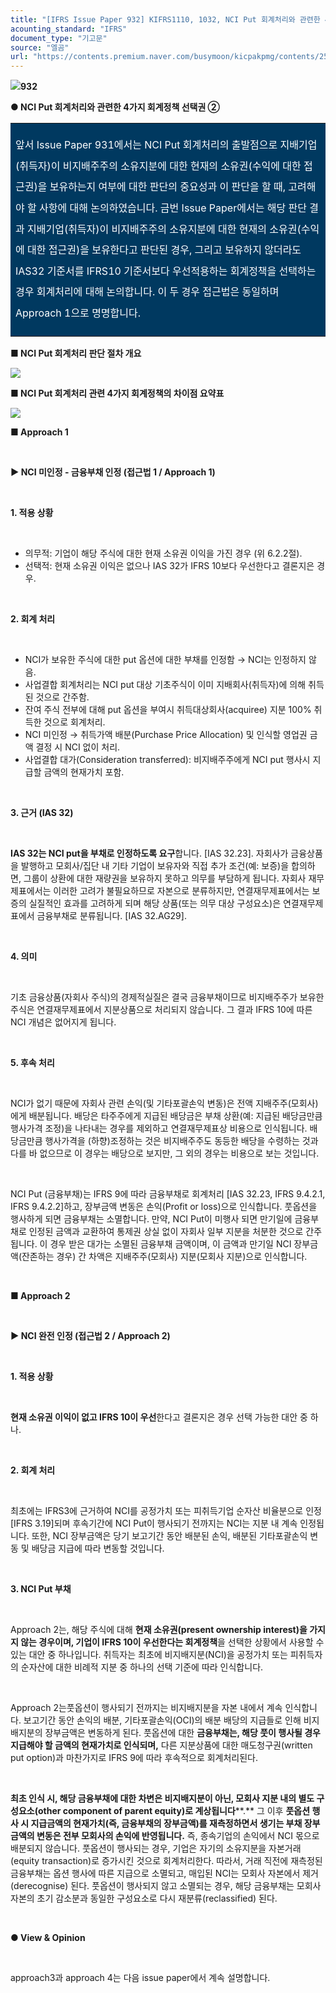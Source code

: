 ```yaml
---
title: "[IFRS Issue Paper 932] KIFRS1110, 1032, NCI Put 회계처리와 관련한 4가지 회계정책 선택권 ②"
acounting_standard: "IFRS"
document_type: "기고문"
source: "엘곰"
url: "https://contents.premium.naver.com/busymoon/kicpakpmg/contents/250721144032817hz"
---
```

![](https://n2.news.naver.com/l.gif?type=content)**932**

**● NCI Put 회계처리와 관련한 4가지 회계정책 선택권 ②**

<table style=""><tbody><tr><td colspan="3" rowspan="1" style="width: 99.99%; height: 129.0px;  background-color: #003960;"><div><p style="line-height:2.1;"><span style="color:#ffffff;">앞서 Issue Paper 931에서는 NCI Put 회계처리의 출발점으로 지배기업(취득자)이 비지배주주의 소유지분에 대한 현재의 소유권(수익에 대한 접근권)을 보유하는지 여부에 대한 판단의 중요성과 이 판단을 할 때, 고려해야 할 사항에 대해 논의하였습니다. 금번 Issue Paper에서는 해당 판단 결과 지배기업(취득자)이 비지배주주의 소유지분에 대한 현재의 소유권(수익에 대한 접근권)을 보유한다고 판단된 경우, 그리고 보유하지 않더라도 IAS32 기준서를 IFRS10 기준서보다 우선적용하는 회계정책을 선택하는 경우 회계처리에 대해 논의합니다. 이 두 경우 접근법은 동일하며 Approach 1으로 명명합니다.</span></p></div></td></tr></tbody></table>

**■ NCI Put 회계처리 판단 절차 개요**

![](https://scs-phinf.pstatic.net/MjAyNTA3MjFfMTIx/MDAxNzUzMDcwMzgwOTI2.h1n-9zx27WzKx9Cn8YNPJjcoVBG2hcKIVNCsLkn8e_Yg.OMJMwq1qQHwWHQ71NoCI10v91_AIAT_I6HQbgQpQ_8Yg.PNG/image.png?type=w800)

**■ NCI Put 회계처리 관련 4가지 회계정책의 차이점 요약표**

![](https://scs-phinf.pstatic.net/MjAyNTA3MjFfNjMg/MDAxNzUzMDcwNDU0NDYy.nUsod69EVWI6TR47aOLfAmyEXALIvhwU07c-O3JpBZMg.RLEADQfuXUOo4G3jogDp1siPRRyQoyVXodej4ENmKjYg.PNG/image.png?type=w800)

**■ Approach 1**

**​**

**▶ NCI 미인정 - 금융부채 인정 (접근법 1 / Approach 1)**

**​**

**1\. 적용 상황**

​

- 의무적: 기업이 해당 주식에 대한 현재 소유권 이익을 가진 경우 (위 6.2.2절).
- 선택적: 현재 소유권 이익은 없으나 IAS 32가 IFRS 10보다 우선한다고 결론지은 경우.

​

**2\. 회계 처리**

​

- NCI가 보유한 주식에 대한 put 옵션에 대한 부채를 인정함 → NCI는 인정하지 않음.
- 사업결합 회계처리는 NCI put 대상 기초주식이 이미 지배회사(취득자)에 의해 취득된 것으로 간주함.
- 잔여 주식 전부에 대해 put 옵션을 부여시 취득대상회사(acquiree) 지분 100% 취득한 것으로 회계처리.
- NCI 미인정 → 취득가액 배분(Purchase Price Allocation) 및 인식할 영업권 금액 결정 시 NCI 없이 처리.
- 사업결합 대가(Consideration transferred): 비지배주주에게 NCI put 행사시 지급할 금액의 현재가치 포함.

​

**3\. 근거 (IAS 32)**

​

**IAS 32는 NCI put을 부채로 인정하도록 요구**합니다. \[IAS 32.23\]. 자회사가 금융상품을 발행하고 모회사/집단 내 기타 기업이 보유자와 직접 추가 조건(예: 보증)을 합의하면, 그룹이 상환에 대한 재량권을 보유하지 못하고 의무를 부담하게 됩니다. 자회사 재무제표에서는 이러한 고려가 불필요하므로 자본으로 분류하지만, 연결재무제표에서는 보증의 실질적인 효과를 고려하게 되며 해당 상품(또는 의무 대상 구성요소)은 연결재무제표에서 금융부채로 분류됩니다. \[IAS 32.AG29\].

​

**4\. 의미**

​

기초 금융상품(자회사 주식)의 경제적실질은 결국 금융부채이므로 비지배주주가 보유한 주식은 연결재무제표에서 지분상품으로 처리되지 않습니다. 그 결과 IFRS 10에 따른 NCI 개념은 없어지게 됩니다.

​

**5\. 후속 처리**

​

NCI가 없기 때문에 자회사 관련 손익(및 기타포괄손익 변동)은 전액 지배주주(모회사)에게 배분됩니다. 배당은 타주주에게 지급된 배당금은 부채 상환(예: 지급된 배당금만큼 행사가격 조정)을 나타내는 경우를 제외하고 연결재무제표상 비용으로 인식됩니다. 배당금만큼 행사가격을 (하향)조정하는 것은 비지배주주도 동등한 배당을 수령하는 것과 다를 바 없으므로 이 경우는 배당으로 보지만, 그 외의 경우는 비용으로 보는 것입니다.

​

NCI Put (금융부채)는 IFRS 9에 따라 금융부채로 회계처리 \[IAS 32.23, IFRS 9.4.2.1, IFRS 9.4.2.2\]하고, 장부금액 변동은 손익(Profit or loss)으로 인식합니다. 풋옵션을 행사하게 되면 금융부채는 소멸합니다. 만약, NCI Put이 미행사 되면 만기일에 금융부채로 인정된 금액과 교환하여 통제권 상실 없이 자회사 일부 지분을 처분한 것으로 간주됩니다. 이 경우 받은 대가는 소멸된 금융부채 금액이며, 이 금액과 만기일 NCI 장부금액(잔존하는 경우) 간 차액은 지배주주(모회사) 지분(모회사 지분)으로 인식합니다.

​

**■ Approach 2**

**​**

**▶ NCI 완전 인정 (접근법 2 / Approach 2)**

**​**

**1\. 적용 상황**

**​**

**현재 소유권 이익이 없고 IFRS 10이 우선**한다고 결론지은 경우 선택 가능한 대안 중 하나.

​

**2\. 회계 처리**

​

최초에는 IFRS3에 근거하여 NCI를 공정가치 또는 피취득기업 순자산 비율분으로 인정 \[IFRS 3.19\]되며 후속기간에 NCI Put이 행사되기 전까지는 NCI는 지분 내 계속 인정됩니다. 또한, NCI 장부금액은 당기 보고기간 동안 배분된 손익, 배분된 기타포괄손익 변동 및 배당금 지급에 따라 변동할 것입니다.

​

**3\. NCI Put 부채**

​

Approach 2는, 해당 주식에 대해 **현재 소유권(present ownership interest)을 가지지 않는 경우이며, 기업이 IFRS 10이 우선한다는 회계정책**을 선택한 상황에서 사용할 수 있는 대안 중 하나입니다. 취득자는 최초에 비지배지분(NCI)을 공정가치 또는 피취득자의 순자산에 대한 비례적 지분 중 하나의 선택 기준에 따라 인식합니다.

​

Approach 2는풋옵션이 행사되기 전까지는 비지배지분을 자본 내에서 계속 인식합니다. 보고기간 동안 손익의 배분, 기타포괄손익(OCI)의 배분 배당의 지급들로 인해 비지배지분의 장부금액은 변동하게 된다. 풋옵션에 대한 **금융부채는, 해당 풋이 행사될 경우 지급해야 할 금액의 현재가치로 인식되며,** 다른 지분상품에 대한 매도청구권(written put option)과 마찬가지로 IFRS 9에 따라 후속적으로 회계처리된다.

​

**최초 인식 시, 해당 금융부채에 대한 차변은 비지배지분이 아닌, 모회사 지분 내의 별도 구성요소(other component of parent equity)로 계상됩니다****.** 그 이후 **풋옵션 행사 시 지급금액의 현재가치(즉, 금융부채의 장부금액)를 재측정하면서 생기는 부채 장부금액의 변동은 전부 모회사의 손익에 반영됩니다.** 즉, 종속기업의 손익에서 NCI 몫으로 배분되지 않습니다. 풋옵션이 행사되는 경우, 기업은 자기의 소유지분을 자본거래(equity transaction)로 증가시킨 것으로 회계처리한다. 따라서, 거래 직전에 재측정된 금융부채는 옵션 행사에 따른 지급으로 소멸되고, 매입된 NCI는 모회사 자본에서 제거(derecognise) 된다. 풋옵션이 행사되지 않고 소멸되는 경우, 해당 금융부채는 모회사 자본의 초기 감소분과 동일한 구성요소로 다시 재분류(reclassified) 된다.

​

**● View & Opinion**

​

approach3과 approach 4는 다음 issue paper에서 계속 설명합니다.